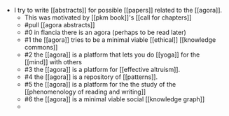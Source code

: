 - I try to write [[abstracts]] for possible [[papers]] related to the [[agora]].
	- This was motivated by [[pkm book]]'s [[call for chapters]]
	- #pull [[agora abstracts]]
	- #0 in flancia there is an agora (perhaps to be read later)
	- #1 the [[agora]] tries to be a minimal viable [[ethical]] [[knowledge commons]]
	- #2 the [[agora]] is a platform that lets you do [[yoga]] for the [[mind]] with others
	- #3 the [[agora]] is a platform for [[effective altruism]].
	- #4 the [[agora]] is a repository of [[patterns]].
	- #5 the [[agora]] is a platform for the the study of the [[phenomenology of reading and writing]]
	- #6 the [[agora]] is a minimal viable social [[knowledge graph]]
	-